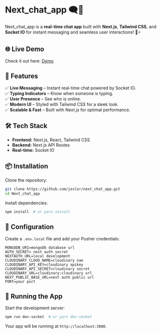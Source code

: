 # Next_chat_app 🗨️💬

Next_chat_app is a **real-time chat app** built with **Next.js**, **Tailwind CSS**, and **Socket IO** for instant messaging and seamless user interactions! 🚀⚡

## 🌐 Live Demo

Check it out here: [Demo](https://nextjssocketio-production.up.railway.app)

## 🚀 Features

✅ **Live Messaging** – Instant real-time chat powered by Socket IO.  
✅ **Typing Indicators** – Know when someone is typing.  
✅ **User Presence** – See who is online.  
✅ **Modern UI** – Styled with Tailwind CSS for a sleek look.  
✅ **Scalable & Fast** – Built with Next.js for optimal performance.

## 🛠 Tech Stack

- **Frontend:** Next.js, React, Tailwind CSS
- **Backend:** Next.js API Routes
- **Real-time:** Socket IO

## 📦 Installation

Clone the repository:

```bash
git clone https://github.com/jeslor/next_chat_app.git
cd Next_chat_app
```

Install dependencies:

```bash
npm install  # or yarn install
```

## 🔑 Configuration

Create a `.env.local` file and add your Pusher credentials:

```env
MONGODB_URI=mongoDb database url
AUTH_SECRET= next auth secret
NEXTAUTH_URL=local development
CLOUDINARY_CLOUD_NAME=cloudinary nae
CLOUDINARY_API_KEY=cloudinary apikey
CLOUDINARY_API_SECRET=cloudinary secret
CLOUDINARY_URL=cloudinary:cloudinary url
NEXT_PUBLIC_BASE_URL=next auth public url
PORT=your port
```

## 🚀 Running the App

Start the development server:

```bash
npm run dev-socket  # or yarn dev-socket
```

Your app will be running at `http://localhost:3000`.
